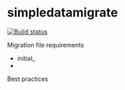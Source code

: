 # simpledatamigrate

[![Build status](https://secure.travis-ci.org/aleasoluciones/simpledatamigrate.svg?branch=master)](https://secure.travis-ci.org/aleasoluciones/simpledatamigrate)

Migration file requirements
  * initial_<ver1>
  * <ver1>_<ver2>_<whatever>

Best practices
